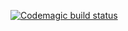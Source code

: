 [![Codemagic build status](https://api.codemagic.io/apps/619588a01f2651d70e8c328f/61958b8a29657a5b06cd98c0/status_badge.svg)](https://codemagic.io/apps/619588a01f2651d70e8c328f/61958b8a29657a5b06cd98c0/latest_build)
